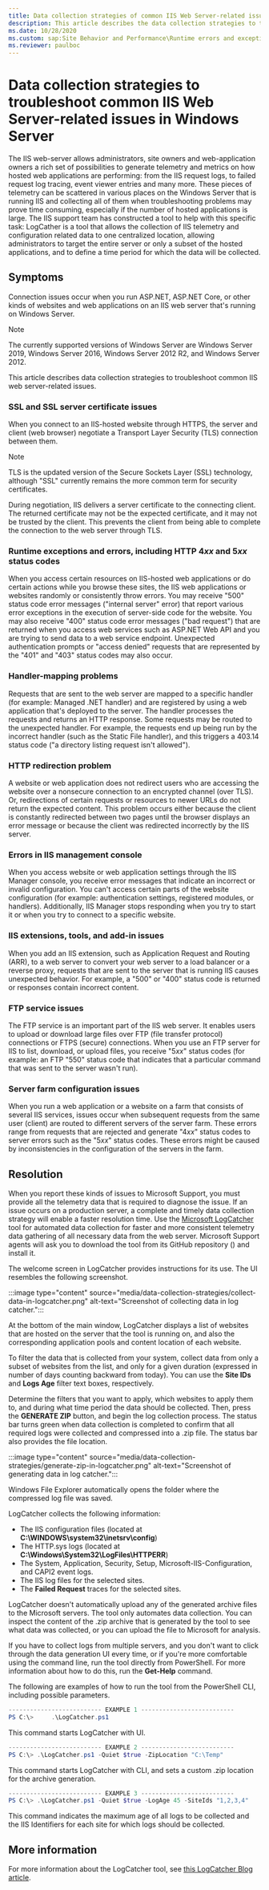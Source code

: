 ```yaml
---
title: Data collection strategies of common IIS Web Server-related issues
description: This article describes the data collection strategies to troubleshoot common IIS Web Server-related issues in Windows Server.
ms.date: 10/28/2020
ms.custom: sap:Site Behavior and Performance\Runtime errors and exceptions, including HTTP 400 and 50x errors
ms.reviewer: paulboc
---
```

# Data collection strategies to troubleshoot common IIS Web Server-related issues in Windows Server
The IIS web-server allows administrators, site owners and web-application owners a rich set of possibilities to generate telemetry and metrics on how hosted web applications are performing: from the IIS request logs, to failed request log tracing, event viewer entries and many more. These pieces of telemetry can be scattered in various places on the Windows Server that is running IIS and collecting all of them when troubleshooting problems may prove time consuming, especially if the number of hosted applications is large. The IIS support team has constructed a tool to help with this specific task: LogCather is a tool that allows the collection of IIS telemetry and configuration related data to one centralized location, allowing administrators to target the entire server or only a subset of the hosted applications, and to define a time period for which the data will be collected.
## Symptoms

Connection issues occur when you run ASP.NET, ASP.NET Core, or other kinds of websites and web applications on an IIS web server that's running on Windows Server.

> [!NOTE]
> The currently supported versions of Windows Server are Windows Server 2019, Windows Server 2016, Windows Server 2012 R2, and Windows Server 2012.

This article describes data collection strategies to troubleshoot common IIS web server-related issues.

### SSL and SSL server certificate issues

When you connect to an IIS-hosted website through HTTPS, the server and client (web browser) negotiate a Transport Layer Security (TLS) connection between them.

> [!NOTE]
> TLS is the updated version of the Secure Sockets Layer (SSL) technology, although "SSL" currently remains the more common term for security certificates.

During negotiation, IIS delivers a server certificate to the connecting client. The returned certificate may not be the expected certificate, and it may not be trusted by the client. This prevents the client from being able to complete the connection to the web server through TLS.

### Runtime exceptions and errors, including HTTP 4*xx* and 5*xx* status codes

When you access certain resources on IIS-hosted web applications or do certain actions while you browse these sites, the IIS web applications or websites randomly or consistently throw errors. You may receive "500"  status code error messages ("internal server" error) that report various error exceptions in the execution of server-side code for the website. You may also receive "400" status code error messages ("bad request") that are returned when you access web services such as ASP.NET Web API and you are trying to send data to a web service endpoint. Unexpected authentication prompts or "access denied" requests that are represented by the "401" and "403" status codes may also occur.

### Handler-mapping problems

Requests that are sent to the web server are mapped to a specific handler (for example: Managed .NET handler) and are registered by using a web application that's deployed to the server. The handler processes the requests and returns an HTTP response. Some requests may be routed to the unexpected handler. For example, the requests end up being run by the incorrect handler (such as the Static File handler), and this triggers a 403.14 status code ("a directory listing request isn't allowed").

### HTTP redirection problem

A website or web application does not redirect users who are accessing the website over a nonsecure connection to an encrypted channel (over TLS). Or, redirections of certain requests or resources to newer URLs do not return the expected content. This problem occurs either because the client is constantly redirected between two pages until the browser displays an error message or because the client was redirected incorrectly by the IIS server.

### Errors in IIS management console

When you access website or web application settings through the IIS Manager console, you receive error messages that indicate an incorrect or invalid configuration. You can't access certain parts of the website configuration (for example: authentication settings, registered modules, or handlers). Additionally, IIS Manager stops responding when you try to start it or when you try to connect to a specific website.

### IIS extensions, tools, and add-in issues

When you add an IIS extension, such as Application Request and Routing (ARR), to a web server to convert your web server to a load balancer or a reverse proxy, requests that are sent to the server that is running IIS causes unexpected behavior. For example, a "500" or "400" status code is returned or responses contain incorrect content.

### FTP service issues

The FTP service is an important part of the IIS web server. It enables users to upload or download large files over FTP (file transfer protocol) connections or FTPS (secure) connections. When you use an FTP server for IIS to list, download, or upload files, you receive "5*xx*" status codes (for example: an FTP "550" status code that indicates that a particular command that was sent to the server wasn't run).

### Server farm configuration issues

When you run a web application or a website on a farm that consists of several IIS services, issues occur when subsequent requests from the same user (client) are routed to different servers of the server farm. These errors range from requests that are rejected and generate "4*xx*" status codes to server errors such as the "5*xx*" status codes. These errors might be caused by inconsistencies in the configuration of the servers in the farm.

## Resolution

When you report these kinds of issues to Microsoft Support, you must provide all the telemetry data that is required to diagnose the issue. If an issue occurs on a production server, a complete and timely data collection strategy will enable a faster resolution time. Use the [Microsoft LogCatcher](https://github.com/crnegule/LogCatcher) tool for automated data collection for faster and more consistent telemetry data gathering of all necessary data from the web server. Microsoft Support agents will ask you to download the tool from its GitHub repository () and install it.

The welcome screen in LogCatcher provides instructions for its use. The UI resembles the following screenshot.

:::image type="content" source="media/data-collection-strategies/collect-data-in-logcatcher.png" alt-text="Screenshot of collecting data in log catcher.":::

At the bottom of the main window, LogCatcher displays a list of websites that are hosted on the server that the tool is running on, and also the corresponding application pools and content location of each website.

To filter the data that is collected from your system, collect data from only a subset of websites from the list, and only for a given duration (expressed in number of days counting backward from today). You can use the **Site IDs** and **Logs Age** filter text boxes, respectively.

Determine the filters that you want to apply, which websites to apply them to, and during what time period the data should be collected. Then, press the **GENERATE ZIP** button, and begin the log collection process. The status bar turns green when data collection is completed to confirm that all required logs were collected and compressed into a .zip file. The status bar also provides the file location.

:::image type="content" source="media/data-collection-strategies/generate-zip-in-logcatcher.png" alt-text="Screenshot of generating data in log catcher.":::

Windows File Explorer automatically opens the folder where the compressed log file was saved.

LogCatcher collects the following information:

- The IIS configuration files (located at **C:\WINDOWS\system32\inetsrv\config**)
- The HTTP.sys logs (located at **C:\Windows\System32\LogFiles\HTTPERR**)
- The System, Application, Security, Setup, Microsoft-IIS-Configuration, and CAPI2 event logs.
- The IIS log files for the selected sites.
- The **Failed Request** traces for the selected sites.

LogCatcher doesn't automatically upload any of the generated archive files to the Microsoft servers. The tool only automates data collection. You can inspect the content of the .zip archive that is generated by the tool to see what data was collected, or you can upload the file to Microsoft for analysis.

If you have to collect logs from multiple servers, and you don't want to click through the data generation UI every time, or if you're more comfortable using the command line, run the tool directly from PowerShell. For more information about how to do this, run the **Get-Help** command.

The following are examples of how to run the tool from the PowerShell CLI, including possible parameters.

```powershell
-------------------------- EXAMPLE 1 --------------------------
PS C:\>     .\LogCatcher.ps1
```

This command starts LogCatcher with UI.

```powershell
-------------------------- EXAMPLE 2 --------------------------
PS C:\> .\LogCatcher.ps1 -Quiet $true -ZipLocation "C:\Temp"
```

This command starts LogCatcher with CLI, and sets a custom .zip location for the archive generation.

```powershell
-------------------------- EXAMPLE 3 --------------------------
PS C:\> .\LogCatcher.ps1 -Quiet $true -LogAge 45 -SiteIds "1,2,3,4"
```

This command indicates the maximum age of all logs to be collected and the IIS Identifiers for each site for which logs should be collected.

## More information

For more information about the LogCatcher tool, see [this LogCatcher Blog article](https://github.com/crnegule/LogCatcher/blob/master/Docs/RunFirstTime.md).
